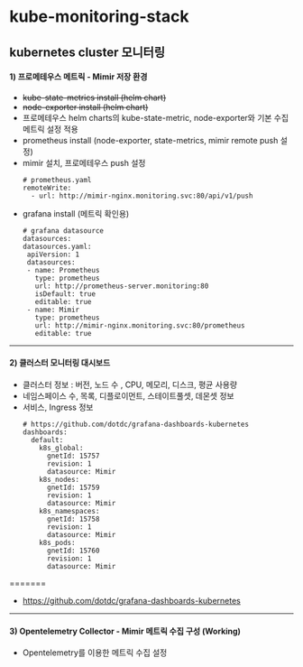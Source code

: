 # kube-monitoring-stack

kubernetes cluster 모니터링
---
#### 1) 프로메테우스 메트릭 - Mimir 저장 환경
- ~~kube-state-metrics install (helm chart)~~
- ~~node-exporter install (helm chart)~~
- 프로메테우스 helm charts의 kube-state-metric, node-exporter와 기본 수집 메트릭 설정 적용
- prometheus install (node-exporter, state-metrics, mimir remote push 설정)
- mimir 설치, 프로메테우스 push 설정
   ```
   # prometheus.yaml
   remoteWrite:
     - url: http://mimir-nginx.monitoring.svc:80/api/v1/push
   ```
- grafana install (메트릭 확인용)
   ```
   # grafana datasource
   datasources:
  datasources.yaml:
    apiVersion: 1
    datasources:
    - name: Prometheus
      type: prometheus
      url: http://prometheus-server.monitoring:80      
      isDefault: true
      editable: true
    - name: Mimir
      type: prometheus
      url: http://mimir-nginx.monitoring.svc:80/prometheus
      editable: true
    ```
--- 
#### 2) 클러스터 모니터링 대시보드 
- 클러스터 정보 : 버전, 노드 수 , CPU, 메모리, 디스크, 평균 사용량
- 네임스페이스 수, 목록, 디플로이먼트, 스테이트풀셋, 데몬셋 정보
- 서비스, Ingress 정보
  ```
  # https://github.com/dotdc/grafana-dashboards-kubernetes
  dashboards:
    default:
      k8s_global:
        gnetId: 15757
        revision: 1
        datasource: Mimir
      k8s_nodes:
        gnetId: 15759
        revision: 1
        datasource: Mimir  
      k8s_namespaces:
        gnetId: 15758
        revision: 1
        datasource: Mimir
      k8s_pods:
        gnetId: 15760
        revision: 1
        datasource: Mimir
  ```
=======
- https://github.com/dotdc/grafana-dashboards-kubernetes
---
#### 3) Opentelemetry Collector - Mimir 메트릭 수집 구성 (Working)
- Opentelemetry를 이용한 메트릭 수집 설정

